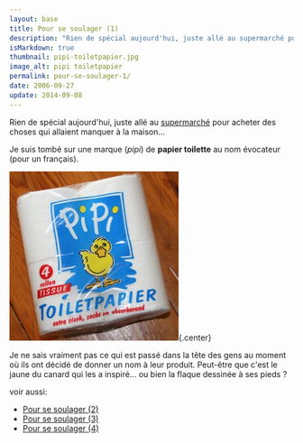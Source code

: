```yaml
---
layout: base
title: Pour se soulager (1)
description: "Rien de spécial aujourd'hui, juste allé au supermarché pour acheter des choses qui allaient manquer à la maison..."
isMarkdown: true
thumbnail: pipi-toiletpapier.jpg
image_alt: pipi toiletpapier
permalink: pour-se-soulager-1/
date: 2006-09-27
update: 2014-09-08
---
```


Rien de spécial aujourd'hui, juste allé au [supermarché](http://meinamsterdam.nl/?q=Albert+Hein) pour acheter des choses qui allaient manquer à la maison...

Je suis tombé sur une marque (*pipi*) de **papier toilette** au nom évocateur (pour un français).

![pipi toiletpapier](pipi-toiletpapier.jpg){.center}

Je ne sais vraiment pas ce qui est passé dans la tête des gens au moment où ils ont décidé de donner un nom à leur produit. Peut-être que c'est le jaune du canard qui les a inspiré... ou bien la flaque dessinée à ses pieds ?

voir aussi:
* [Pour se soulager (2)](/pour-se-soulager-2)
* [Pour se soulager (3)](/pour-se-soulager-3)
* [Pour se soulager (4)](/pour-se-soulager-4)